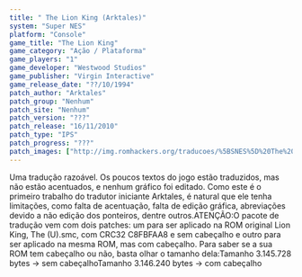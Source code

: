 ```yaml
---
title: " The Lion King (Arktales)"
system: "Super NES"
platform: "Console"
game_title: "The Lion King"
game_category: "Ação / Plataforma"
game_players: "1"
game_developer: "Westwood Studios"
game_publisher: "Virgin Interactive"
game_release_date: "??/10/1994"
patch_author: "Arktales"
patch_group: "Nenhum"
patch_site: "Nenhum"
patch_version: "???"
patch_release: "16/11/2010"
patch_type: "IPS"
patch_progress: "???"
patch_images: ["http://img.romhackers.org/traducoes/%5BSNES%5D%20The%20Lion%20King%20-%20Arktales%20-%201.png","http://img.romhackers.org/traducoes/%5BSNES%5D%20The%20Lion%20King%20-%20Arktales%20-%202.png","http://img.romhackers.org/traducoes/%5BSNES%5D%20The%20Lion%20King%20-%20Arktales%20-%203.png"]
---
```

Uma tradução razoável. Os poucos textos do jogo estão traduzidos, mas não estão acentuados, e nenhum gráfico foi editado. Como este é o primeiro trabalho do tradutor iniciante Arktales, é natural que ele tenha limitações, como falta de acentuação, falta de edição gráfica, abreviações devido a não edição dos ponteiros, dentre outros.ATENÇÃO:O pacote de tradução vem com dois patches: um para ser aplicado na ROM original Lion King, The (U).smc, com CRC32 C8FBFAA8 e sem cabeçalho e outro para ser aplicado na mesma ROM, mas com cabeçalho. Para saber se a sua ROM tem cabeçalho ou não, basta olhar o tamanho dela:Tamanho 3.145.728 bytes -> sem cabeçalhoTamanho 3.146.240 bytes -> com cabeçalho